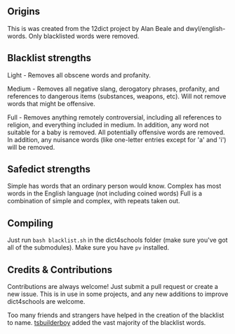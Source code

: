 ## Origins
This is was created from the 12dict project by Alan Beale and dwyl/english-words. Only blacklisted words were removed.

## Blacklist strengths
Light - Removes all obscene words and profanity.

Medium - Removes all negative slang, derogatory phrases, profanity, and references to dangerous items (substances, weapons, etc). Will not remove words that might be offensive.

Full - Removes anything remotely controversial, including all references to religion, and everything included in medium. In addition, any word not suitable for a baby is removed. All potentially offensive words are removed. In addition, any nuisance words (like one-letter entries except for 'a' and 'i') will be removed.

## Safedict strengths
Simple has words that an ordinary person would know.
Complex has most words in the English language (not including coined words)
Full is a combination of simple and complex, with repeats taken out.

## Compiling
Just run `bash blacklist.sh` in the dict4schools folder (make sure you've got all of the submodules). Make sure you have `pv` installed.

## Credits & Contributions
Contributions are always welcome! Just submit a pull request or create a new issue. This is in use in some projects, and any new additions to improve dict4schools are welcome.

Too many friends and strangers have helped in the creation of the blacklist to name.
[tsbuilderboy](https://github.com/tsbuilderboy) added the vast majority of the blacklist words.
